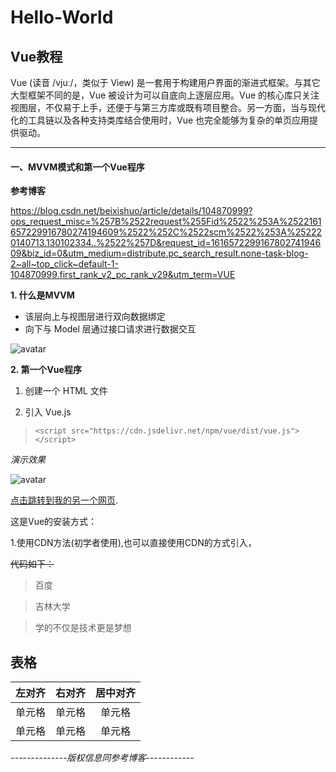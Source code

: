 # Hello-World
## Vue教程
Vue (读音 /vjuː/，类似于 View) 是一套用于构建用户界面的渐进式框架。与其它大型框架不同的是，Vue 被设计为可以自底向上逐层应用。Vue 的核心库只关注视图层，不仅易于上手，还便于与第三方库或既有项目整合。另一方面，当与现代化的工具链以及各种支持类库结合使用时，Vue 也完全能够为复杂的单页应用提供驱动。

---

#### 一、MVVM模式和第一个Vue程序
**参考博客**

https://blog.csdn.net/beixishuo/article/details/104870999?ops_request_misc=%257B%2522request%255Fid%2522%253A%2522161657229916780274194609%2522%252C%2522scm%2522%253A%252220140713.130102334..%2522%257D&request_id=161657229916780274194609&biz_id=0&utm_medium=distribute.pc_search_result.none-task-blog-2~all~top_click~default-1-104870999.first_rank_v2_pc_rank_v29&utm_term=VUE

**1. 什么是MVVM**

+ 该层向上与视图层进行双向数据绑定
+ 向下与 Model 层通过接口请求进行数据交互

![avatar](https://img-blog.csdnimg.cn/20200314233119351.png)

**2. 第一个Vue程序**

1. 创建一个 HTML 文件

2. 引入 Vue.js

> ```
> <script src="https://cdn.jsdelivr.net/npm/vue/dist/vue.js"></script>
> ```

*演示效果*

![avatar](/home/picture/pic1.png)

[点击跳转到我的另一个网页](#Mark).

这是Vue的安装方式：

1.使用CDN方法(初学者使用),也可以直接使用CDN的方式引入，

~~代码如下：~~

> 百度

> 吉林大学

> 学的不仅是技术更是梦想

## 表格

| 左对齐 | 右对齐 | 居中对齐 |
| :-----| ----: | :----: |
| 单元格 | 单元格 | 单元格 |
| 单元格 | 单元格 | 单元格 |

*--------------版权信息同参考博客------------*

